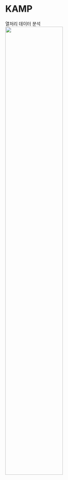 # KAMP
열처리 데이터 분석 </br>
<img width="60%" src="https://github.com/JungWonsik/KAMP/assets/81091265/ff16b754-a12e-420f-af31-026d9e5d2a2e">
